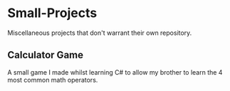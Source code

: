 # Small-Projects
Miscellaneous projects that don't warrant their own repository.
## Calculator Game
A small game I made whilst learning C# to allow my brother to learn the 4 most common math operators.
